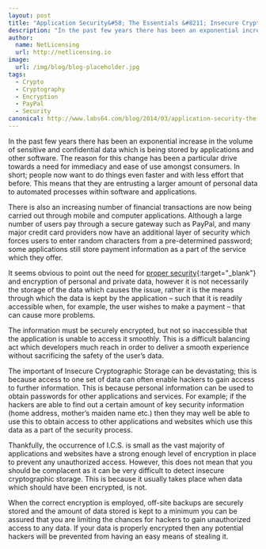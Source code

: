 ```yaml
---
layout: post
title: "Application Security&#58; The Essentials &#8211; Insecure Cryptographic Storage"
description: "In the past few years there has been an exponential increase in the volume of sensitive and confidential data which is being stored by applications and other software"
author:
  name: NetLicensing
  url: http://netlicensing.io
image:
  url: /img/blog/blog-placeholder.jpg
tags:
  - Crypto
  - Cryptography
  - Encryption
  - PayPal
  - Security
canonical: http://www.labs64.com/blog/2014/03/application-security-the-essentials-insecure-cryptographic-storage/
---
```


In the past few years there has been an exponential increase in the volume of sensitive and confidential data which is being stored by applications and other software. The reason for this change has been a particular drive towards a need for immediacy and ease of use amongst consumers. In short; people now want to do things even faster and with less effort that before. This means that they are entrusting a larger amount of personal data to automated processes within software and applications.

There is also an increasing number of financial transactions are now being carried out through mobile and computer applications. Although a large number of users pay through a secure gateway such as PayPal, and many major credit card providers now have an additional layer of security which forces users to enter random characters from a pre-determined password; some applications still store payment information as a part of the service which they offer.

It seems obvious to point out the need for [proper security](https://www.google.com/search?q=site%3Anetlicensing.io%20Application%20Security%20Essentials "Application Security Essentials"){:target="_blank"} and encryption of personal and private data, however it is not necessarily the storage of the data which causes the issue, rather it is the means through which the data is kept by the application – such that it is readily accessible when, for example, the user wishes to make a payment – that can cause more problems.

The information must be securely encrypted, but not so inaccessible that the application is unable to access it smoothly. This is a difficult balancing act which developers much reach in order to deliver a smooth experience without sacrificing the safety of the user’s data.

The important of Insecure Cryptographic Storage can be devastating; this is because access to one set of data can often enable hackers to gain access to further information. This is because personal information can be used to obtain passwords for other applications and services. For example; if the hackers are able to find out a certain amount of key security information (home address, mother’s maiden name etc.) then they may well be able to use this to obtain access to other applications and websites which use this data as a part of the security process.

Thankfully, the occurrence of I.C.S. is small as the vast majority of applications and websites have a strong enough level of encryption in place to prevent any unauthorized access. However, this does not mean that you should be complacent as it can be very difficult to detect insecure cryptographic storage. This is because it usually takes place when data which should have been encrypted, is not.

When the correct encryption is employed, off-site backups are securely stored and the amount of data stored is kept to a minimum you can be assured that you are limiting the chances for hackers to gain unauthorized access to any data. If your data is properly encrypted then any potential hackers will be prevented from having an easy means of stealing it.

